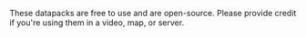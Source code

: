These datapacks are free to use and are open-source. Please provide credit if you're using them in a video, map, or server.
